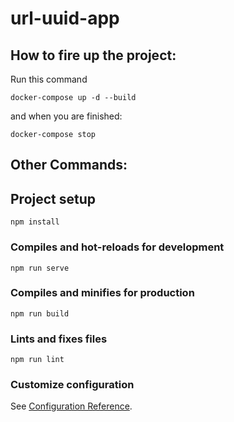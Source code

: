 # url-uuid-app

## How to fire up the project:

Run this command

```
docker-compose up -d --build
```

and when you are finished:

```
docker-compose stop
```

## Other Commands:

## Project setup

```
npm install
```

### Compiles and hot-reloads for development

```
npm run serve
```

### Compiles and minifies for production

```
npm run build
```

### Lints and fixes files

```
npm run lint
```

### Customize configuration

See [Configuration Reference](https://cli.vuejs.org/config/).
